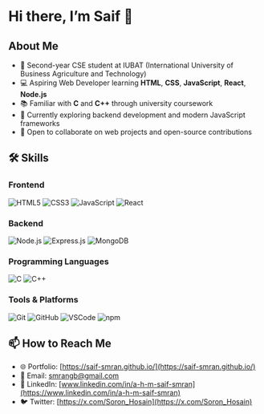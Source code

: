 # Hi there, I’m Saif 👋

## About Me

- 🏫 Second-year CSE student at IUBAT (International University of Business Agriculture and Technology)
- 💻 Aspiring Web Developer learning **HTML**, **CSS**, **JavaScript**, **React**, **Node.js**
- 📚 Familiar with **C** and **C++** through university coursework
- 🌱 Currently exploring backend development and modern JavaScript frameworks
- 🎯 Open to collaborate on web projects and open-source contributions

## 🛠️ Skills

<!-- Use markdown image badges for each technology -->

### Frontend

![HTML5](https://img.shields.io/badge/HTML5-E34F26?style=flat&logo=html5&logoColor=white) ![CSS3](https://img.shields.io/badge/CSS3-1572B6?style=flat&logo=css3&logoColor=white) ![JavaScript](https://img.shields.io/badge/JavaScript-F7DF1E?style=flat&logo=javascript&logoColor=black) ![React](https://img.shields.io/badge/React-61DAFB?style=flat&logo=react&logoColor=black)

### Backend

![Node.js](https://img.shields.io/badge/Node.js-339933?style=flat&logo=nodedotjs&logoColor=white) ![Express.js](https://img.shields.io/badge/Express.js-000000?style=flat&logo=express&logoColor=white) ![MongoDB](https://img.shields.io/badge/MongoDB-4DB33D?style=flat&logo=mongodb&logoColor=white)

### Programming Languages

![C](https://img.shields.io/badge/C-00599C?style=flat&logo=c&logoColor=white) ![C++](https://img.shields.io/badge/C++-00599C?style=flat&logo=c%2B%2B&logoColor=white)

### Tools & Platforms

![Git](https://img.shields.io/badge/Git-F05032?style=flat&logo=git&logoColor=white) ![GitHub](https://img.shields.io/badge/GitHub-181717?style=flat&logo=github&logoColor=white) ![VSCode](https://img.shields.io/badge/VSCode-007ACC?style=flat&logo=visualstudiocode&logoColor=white) ![npm](https://img.shields.io/badge/npm-CB3837?style=flat&logo=npm&logoColor=white)

<!-- ## 📂 Projects

### [Project Name](#)

_One-liner about what it does_

- 🔧 Built with: React, Node.js, CSS Modules
- 🚀 Live Demo: [link]()
- 📖 Source Code: [GitHub](#)

### [Another Project](#)

_Quick description_

- 🔧 Built with: HTML, CSS, JavaScript
- 📖 Source Code: [GitHub](#) -->

<!-- ## 📝 Future Tech & Learning Roadmap

- -->

## 📫 How to Reach Me

- 🌐 Portfolio: [https://saif-smran.github.io/](https://saif-smran.github.io/)
- 📧 Email: [smrangb@gmail.com](https://smrangb@gmail.com)
- 💼 LinkedIn: [www.linkedin.com/in/a-h-m-saif-smran](https://www.linkedin.com/in/a-h-m-saif-smran)
- 🐦 Twitter: [https://x.com/Soron_Hosain](https://x.com/Soron_Hosain)
